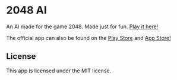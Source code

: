 # 2048 AI
An AI made for the game 2048.
Made just for fun. [Play it here!](https://prozap.github.io/2048-AI/)

The official app can also be found on the [Play Store](https://play.google.com/store/apps/details?id=com.gabrielecirulli.app2048) and [App Store!](https://itunes.apple.com/us/app/2048-by-gabriele-cirulli/id868076805)

## License
This app is licensed under the MIT license.
